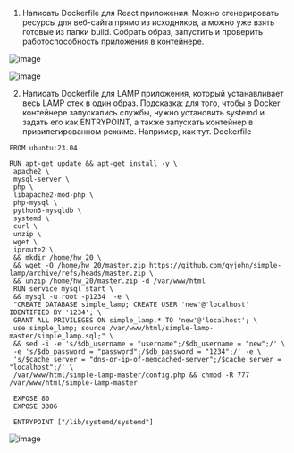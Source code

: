 1. Написать Dockerfile для React приложения. Можно сгенерировать ресурсы для веб-сайта прямо из исходников, а можно уже взять готовые из папки build. Собрать образ, запустить и проверить работоспособность приложения в контейнере.

![image](https://github.com/tms-dos17-onl/Alex-Krylov/assets/139115675/a68e3f8e-43ff-434a-b075-fb95e54d7ec0)

![image](https://github.com/tms-dos17-onl/Alex-Krylov/assets/139115675/a0aafb8d-5d34-4076-9016-0c5c46363a8e)

2. Написать Dockerfile для LAMP приложения, который устанавливает весь LAMP стек в один образ. Подсказка: для того, чтобы в Docker контейнере запускались службы, нужно установить systemd и задать его как ENTRYPOINT, а также запускать контейнер в привилегированном режиме. Например, как тут.
Dockerfile
````
FROM ubuntu:23.04

RUN apt-get update && apt-get install -y \
 apache2 \
 mysql-server \
 php \
 libapache2-mod-php \
 php-mysql \
 python3-mysqldb \ 
 systemd \
 curl \
 unzip \
 wget \
 iproute2 \
 && mkdir /home/hw_20 \
 && wget -O /home/hw_20/master.zip https://github.com/qyjohn/simple-lamp/archive/refs/heads/master.zip \
 && unzip /home/hw_20/master.zip -d /var/www/html
 RUN service mysql start \
 && mysql -u root -p1234  -e \
 "CREATE DATABASE simple_lamp; CREATE USER 'new'@'localhost' IDENTIFIED BY '1234'; \
 GRANT ALL PRIVILEGES ON simple_lamp.* TO 'new'@'localhost'; \
 use simple_lamp; source /var/www/html/simple-lamp-master/simple_lamp.sql;" \
 && sed -i -e 's/$db_username = "username";/$db_username = "new";/' \
 -e 's/$db_password = "password";/$db_password = "1234";/' -e \
 's/$cache_server = "dns-or-ip-of-memcached-server";/$cache_server = "localhost";/' \
 /var/www/html/simple-lamp-master/config.php && chmod -R 777 /var/www/html/simple-lamp-master
 
 EXPOSE 80
 EXPOSE 3306

 ENTRYPOINT ["/lib/systemd/systemd"]
````
![image](https://github.com/tms-dos17-onl/Alex-Krylov/assets/139115675/08961fd6-afe8-482d-a0bd-5ce3e2cda1cf)





